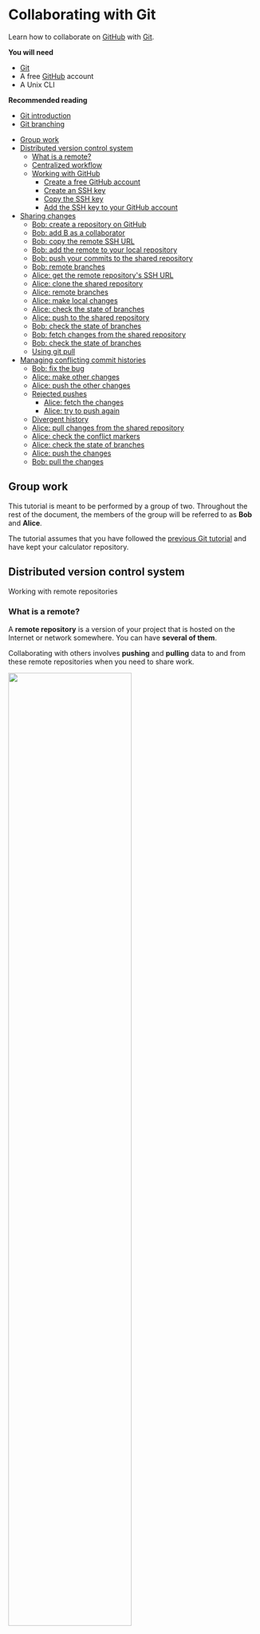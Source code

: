 # Collaborating with Git

Learn how to collaborate on [GitHub][github] with [Git][git].

<!-- slide-include ../../BANNER.md -->

**You will need**

* [Git][git]
* A free [GitHub][github] account
* A Unix CLI

**Recommended reading**

* [Git introduction](../git/)
* [Git branching](../git-branching/)

<!-- START doctoc generated TOC please keep comment here to allow auto update -->
<!-- DON'T EDIT THIS SECTION, INSTEAD RE-RUN doctoc TO UPDATE -->

- [Group work](#group-work)
- [Distributed version control system](#distributed-version-control-system)
  - [What is a remote?](#what-is-a-remote)
  - [Centralized workflow](#centralized-workflow)
  - [Working with GitHub](#working-with-github)
    - [Create a free GitHub account](#create-a-free-github-account)
    - [Create an SSH key](#create-an-ssh-key)
    - [Copy the SSH key](#copy-the-ssh-key)
    - [Add the SSH key to your GitHub account](#add-the-ssh-key-to-your-github-account)
- [Sharing changes](#sharing-changes)
  - [Bob: create a repository on GitHub](#bob-create-a-repository-on-github)
  - [Bob: add B as a collaborator](#bob-add-b-as-a-collaborator)
  - [Bob: copy the remote SSH URL](#bob-copy-the-remote-ssh-url)
  - [Bob: add the remote to your local repository](#bob-add-the-remote-to-your-local-repository)
  - [Bob: push your commits to the shared repository](#bob-push-your-commits-to-the-shared-repository)
  - [Bob: remote branches](#bob-remote-branches)
  - [Alice: get the remote repository's SSH URL](#alice-get-the-remote-repositorys-ssh-url)
  - [Alice: clone the shared repository](#alice-clone-the-shared-repository)
  - [Alice: remote branches](#alice-remote-branches)
  - [Alice: make local changes](#alice-make-local-changes)
  - [Alice: check the state of branches](#alice-check-the-state-of-branches)
  - [Alice: push to the shared repository](#alice-push-to-the-shared-repository)
  - [Bob: check the state of branches](#bob-check-the-state-of-branches)
  - [Bob: fetch changes from the shared repository](#bob-fetch-changes-from-the-shared-repository)
  - [Bob: check the state of branches](#bob-check-the-state-of-branches-1)
  - [Using git pull](#using-git-pull)
- [Managing conflicting commit histories](#managing-conflicting-commit-histories)
  - [Bob: fix the bug](#bob-fix-the-bug)
  - [Alice: make other changes](#alice-make-other-changes)
  - [Alice: push the other changes](#alice-push-the-other-changes)
  - [Rejected pushes](#rejected-pushes)
    - [Alice: fetch the changes](#alice-fetch-the-changes)
    - [Alice: try to push again](#alice-try-to-push-again)
  - [Divergent history](#divergent-history)
  - [Alice: pull changes from the shared repository](#alice-pull-changes-from-the-shared-repository)
  - [Alice: check the conflict markers](#alice-check-the-conflict-markers)
  - [Alice: check the state of branches](#alice-check-the-state-of-branches-1)
  - [Alice: push the changes](#alice-push-the-changes)
  - [Bob: pull the changes](#bob-pull-the-changes)

<!-- END doctoc generated TOC please keep comment here to allow auto update -->

## Group work

This tutorial is meant to be performed by a group of two.
Throughout the rest of the document, the members of the group will be referred to as **Bob** and **Alice**.

The tutorial assumes that you have followed the [previous Git tutorial][git-tutorial] and have kept your calculator repository.



## Distributed version control system

<!-- slide-front-matter class: center, middle -->

Working with remote repositories



### What is a remote?

A **remote repository** is a version of your project that is hosted on the Internet or network somewhere.
You can have **several of them**.

Collaborating with others involves **pushing** and **pulling** data to and from these remote repositories when you need to share work.

<p class='center'><img src='images/remotes.png' width='70%' /></p>



### Centralized workflow

There are [many ways][distributed-workflows] to work with Git as a team.
Here we will use a simple **centralized workflow**:

<p class='center'><img src='images/centralized-workflow.png' width='60%' /></p>

In this workflow:

* A **shared central repository** hosted on GitHub
* Each developer has a **repository on their local machine**
  * Each developer will add the shared repository as a **remote**



### Working with GitHub

> "[GitHub][github] is a web-based Git repository and Internet hosting service.
  It offers all of the **distributed version control** and **source code management (SCM)** functionality of **Git**
  as well other features like access control, bug tracking, feature requests, task management, and wikis for every project."

<p class='center'><img src='images/github.png' width='70%'></p>

#### Create a free GitHub account

Both group members should register on GitHub:

<p class='center'><img src='images/github-account.jpg' width='100%'></p>

#### Create an SSH key

To push code to GitHub, you will need to **authenticate** yourself.
There are two methods of authentication: HTTPS username/password or SSH keys.
We will use an **SSH key** for this tutorial.
You can check if you have one already with this command:

```bash
$> ls ~/.ssh
id_rsa  id_rsa.pub
```

If you see these files, then you already have an SSH key pair (`id_rsa` is the **private** key, `id_rsa.pub` is the **public** key).

If you don't (or see a *"No such file or directory"* error), use this command to generate a new key pair (press Enter at every prompt to keep the defaults):

```bash
$> ssh-keygen
Generating public/private rsa key pair.
Enter file in which to save the key (/home/.ssh/id_rsa):
Enter passphrase (empty for no passphrase):
Enter same passphrase again:
Your identification has been saved in /home/.ssh/id_rsa.
Your public key has been saved in /home/.ssh/id_rsa.pub.
The key fingerprint is:
SHA256:ULmjUQDN4Snkh0s9u093mcva4cI94cDk name@host
```

#### Copy the SSH key

To authenticate using your SSH key on GitHub, you will need to copy your **public key**.
You can display it on the CLI with this command:

```bash
$> cat ~/.ssh/id_rsa.pub
ssh-rsa AAAAB3NzaC1yc2EAAAADAQABAAAEAQC+OMYWxBCiKa1lZuUc8sLcSBW17h
l4VTy9DaarFC98KxS3NQao/7+eMkOS3o1II4QL7pn7WMYITWpWP9UdJKNef/KQlTpS
1QVbhb6iJ2z2+GGt8+b0GvBRAZgab9TeOIrzN1QyknO4 name@host
```

#### Add the SSH key to your GitHub account

<!-- slide-column 20 -->

<img src='images/github-settings.png' width='100%' />

<img src='images/github-settings-ssh.png' width='100%' />

<!-- slide-column -->

On GitHub, find the **SSH and GPG keys** section of your account settings and paste your **public SSH key** there:

<img src='images/github-settings-ssh-key.png' width='100%' />

(The title of the key is not important. It's useful when you have multiple keys, to remember which is which.)



## Sharing changes

<!-- slide-front-matter class: center, middle -->

Clone repositories, push and pull commits



### Bob: create a repository on GitHub

**Bob** should create a repository from the GitHub menu:

<!-- slide-column 20 -->

<img src='images/github-new-repo-menu.png' width='100%' />

<!-- slide-column 80 -->

<img src='images/github-new-repo.jpg' width='90%' />



### Bob: add B as a collaborator

For this tutorial, both team members will need push access to the repository.
**Bob** should go to the repository's **collaborator settings**,
and add the GitHub username of **Alice** as a collaborator:

<img src='images/github-collaborators.png' width='100%' />

**Alice** must then **_accept the invitation sent by e-mail_** for the change to be effective.



### Bob: copy the remote SSH URL

**Bob** should copy the SSH URL of the GitHub repository:

<img src='images/github-ssh-url.png' width='100%' />

**WARNING:** be sure to select the **SSH** URL, not the **HTTPS** URL
(which might be selected by default).



### Bob: add the remote to your local repository

**Bob** should move into their local repository and add the GitHub repository as a remote:

```bash
$> cd /path/to/projects/comem-archidep-git-branching

$> git remote add origin git@github.com:bob/github-demo.git
```

It's a convention to name the default remote **origin**.

You can check what remotes are available with `git remote`:

```bash
$> git remote -v
origin  git@github.com:bob/github-demo.git (fetch)
origin  git@github.com:bob/github-demo.git (push)
```



### Bob: push your commits to the shared repository

It's time for **Bob** to put the code in the shared GitHub repository.
This is done using the `git push` command:

```bash
$> git push -u origin main
Counting objects: 35, done.
Delta compression using up to 8 threads.
Compressing objects: 100% (33/33), done.
Writing objects: 100% (35/35), 4.16 KiB | 0 bytes/s, done.
Total 35 (delta 14), reused 11 (delta 2)
remote: Resolving deltas: 100% (14/14), done.
To github.com:bob/github-demo.git
 * [new branch]      main -> main
```

The command `git push [remote] [branch]` tells Git to push the commit pointed to by `[branch]` to the remote named `[remote]`.

The `-u` option (or `--set-upstream`) tells Git to remember that you have linked this branch to that remote.



### Bob: remote branches

<!-- slide-column 60 -->

<git-memoir name='github' chapter='bob-push' svg-height='300px'></git-memoir>

<!-- slide-column 40 -->

The commit objects and file snapshots have been **pushed** (or uploaded) to the GitHub repository.

This includes not only the commit pointed to by main, but also the **entire history** of the repository up to that commit.

<!-- slide-container -->

Note the **origin/main** branch that has appeared in your local repository.
This is a **remote-tracking branch**.
It tells you where the **main** branch points to on the **origin** remote (the GitHub repository in this case).



### Alice: get the remote repository's SSH URL

**Alice** can now go to the repository's page on GitHub (under **Bob**'s account) and copy the SSH URL:

<img src='images/github-clone-url.png' width='100%' />

**WARNING:** again, be sure to select the **SSH** URL, not the **HTTPS** URL
(which might be selected by default).



### Alice: clone the shared repository

**Alice** can now get a copy of the shared GitHub repository on their machine.
This is done using the `git clone` command:

```bash
$> git clone git@github.com:bob/github-demo.git
Cloning into 'github-demo'...
remote: Counting objects: 35, done.
remote: Compressing objects: 100% (21/21), done.
remote: Total 35 (delta 14), reused 35 (delta 14), pack-reused 0
Receiving objects: 100% (35/35), 4.16 KiB | 0 bytes/s, done.
Resolving deltas: 100% (14/14), done.

$> cd github-demo
```

The `git clone [url]` command copies the **remote** repository to your machine.



### Alice: remote branches

<!-- slide-column 60 -->

<git-memoir name='github' chapter='alice-pull' svg-height='275px'></git-memoir>

<!-- slide-column 40 -->

The entire history of the project is **pulled** (or downloaded) from the GitHub repository.

Git will also automatically checkout the **main** branch in the working directory so you have something to work from.

Again, Git has created a **remote-tracking branch** in Alice's repository,
so that you can know what the current state of the remote is.



### Alice: make local changes

**Alice** thinks that the project's filenames are too long. Let's fix that:

```bash
$> mv addition.js add.js
$> mv subtraction.js sub.js
$> git add .
$> git commit -m "Shorter filenames"
```



### Alice: check the state of branches

<!-- slide-column 70 -->

<git-memoir name='github' chapter='alice-commit' svg-height='275px'></git-memoir>

<!-- slide-column -->

This is now the state of the shared repository and **Alice**'s local repository.

There is a new commit in **Alice**'s repository that is not in the shared GitHub repository.



### Alice: push to the shared repository

Push to update the shared repository:

```bash
$> git push origin main
```

<git-memoir name='github' chapter='alice-push' svg-height='275px'></git-memoir>



### Bob: check the state of branches

<!-- slide-column 60 -->

<git-memoir name='github' chapter='bob-look' controls='false' svg-height='275px'></git-memoir>

<!-- slide-column 40 -->

This is now the state from **Bob**'s perspective.

Notice that the new commit is in the shared repository (on GitHub)
but that the remote-tracking branch origin/main **is not up-to-date** in **Bob**'s repository.

<!-- slide-container -->

Git does not automatically sync repositories.
**As far as Bob knows** looking at information from their local repository,
the main branch still points to `4f94ga` in the shared repository.



### Bob: fetch changes from the shared repository

**Bob** should now get the changes from the shared repository:

```bash
$> git fetch origin
remote: Counting objects: 2, done.
remote: Compressing objects: 100% (1/1), done.
remote: Total 2 (delta 1), reused 2 (delta 1), pack-reused 0
Unpacking objects: 100% (2/2), done.
From github.com:bob/github-demo
   4f94ga..92fb8c  main     -> origin/main
```

<!-- slide-column 70 -->

<git-memoir name='github' chapter='bob-fetch' svg-height='250px'></git-memoir>

<!-- slide-column -->

The new commit is now here and the remote-tracking branch has been updated.

However, the local main branch **has not moved** and the working directory has **not been updated**.



### Bob: check the state of branches

Now you can use `git merge` like in the previous tutorial to bring the changes of origin/main into main:

```bash
$> git merge origin/main
Updating 4f94ga..92fb8c
Fast-forward
 addition.js => add.js | 0
 1 file changed, 0 insertions(+), 0 deletions(-)
 rename addition.js => add.js (100%)
```

<!-- slide-column 70 -->

<git-memoir name='github' chapter='bob-merge' svg-height='240px'></git-memoir>

<!-- slide-column -->

As expected, main has been fast-forwarded to the commit pointed to by origin/main and the working directory has been updated.

**Bob**'s repository is now up-to-date.



### Using git pull

You can also use `git pull [remote] [branch]` to save time.

The following command:

```bash
$> git pull origin main
```

Is equivalent to running the two commands we just used:

```bash
$> git fetch origin
$> git merge origin/main
```



## Managing conflicting commit histories

<!-- slide-front-matter class: center, middle -->



### Bob: fix the bug

**Bob** now notices that the last change breaks the calculator.
This is because the files were renamed, but the `<script>` tags in `index.html` were not updated.
Fix that bug, then commit and push the change:

```bash
(Make the fix...)
$> git add index.html
$> git commit -m "Fix bad <script> tags"
$> git push origin main
```

<git-memoir name='github' chapter='bob-fix' svg-height='250px'></git-memoir>



### Alice: make other changes

**Alice**, not having noticed the bug, proceeds to make 2 changes on `index.html`:

* Add an `<h2>` title before each computation
* Put the two last `<script>` tags on one line

```html
*<h2>Addition</h2>
<p id="addition">...</p>

*<h2>Subtraction</h2>
<p id="subtraction">...</p>

<script src="calculations.js"></script>
*<script src="addition.js"></script><script src="subtraction.js"></script>
```



### Alice: push the other changes

Commit and push the changes:

```bash
$> git add index.html
$> git commit -m "Improve layout"
$> git push origin main
```

<git-memoir name='github' chapter='alice-fix' svg-height='250px'></git-memoir>



### Rejected pushes

```bash
To github.com:bob/github-demo.git
 ! [rejected]        main -> main (fetch first)
error: failed to push some refs to 'git@github.com:bob/github-demo.git'
hint: Updates were rejected because the remote contains work that you do
hint: not have locally. This is usually caused by another repository pushing
hint: to the same ref. You may want to first integrate the remote changes
hint: (e.g., 'git pull ...') before pushing again.
hint: See the 'Note about fast-forwards' in 'git push --help' for details.
```

<!-- slide-column 70 -->

<git-memoir name='github' chapter='alice-fix' controls='false' svg-height='250px'></git-memoir>

<!-- slide-column -->

The push was **rejected** by the remote repository. Why?

This is the state of **Alice**'s repository right now.

#### Alice: fetch the changes

Since Git tells Alice that the local copy of the remote repository is out of date, try fetching those changes:

```bash
$> git fetch origin
```

<git-memoir name='github' chapter='alice-fetch-changes' svg-height='325px'></git-memoir>

#### Alice: try to push again

```bash
$> git push origin main
To github.com:bob/github-demo.git
 ! [rejected]        main -> main (non-fast forward)
error: failed to push some refs to 'git@github.com:bob/github-demo.git'
hint: Updates were rejected because the tip of your current branch is behind
hint: its remote counterpart. Integrate the remote changes (e.g.
hint: 'git pull ...') before pushing again.
hint: See the 'Note about fast-forwards' in 'git push --help' for details.
```

<!-- slide-column 70 -->

<git-memoir name='github' chapter='alice-fetch-changes' controls='false' svg-height='315px'></git-memoir>

<!-- slide-column -->

The push was **rejected again**! **Why?**

This is the state of **Alice**'s repository right now.




### Divergent history

<!-- slide-column 70 -->

<git-memoir name='github' chapter='alice-fetch-changes' controls='false' svg-height='325px'></git-memoir>

<!-- slide-column -->

It's for the same reason as in the previous tutorial:
**Bob** and **Alice**'s work have diverged from a common ancestor.

A remote repository will **only accept fast-forward pushes** by default.



### Alice: pull changes from the shared repository

**Alice** wants to fetch **and** merge the changes made by **Bob**.
Let's use the `git pull` command:

```bash
$> git pull origin main
remote: Counting objects: 3, done.
remote: Compressing objects: 100% (2/2), done.
remote: Total 3 (delta 1), reused 3 (delta 1), pack-reused 0
Unpacking objects: 100% (3/3), done.
From github.com:bob/github-demo
 * branch            main     -> FETCH_HEAD
   92fb8c..3ff531    main     -> origin/main
Auto-merging index.html
CONFLICT (content): Merge conflict in index.html
Automatic merge failed; fix conflicts and then commit the result.
```

The fetch succeeded, but the merge failed because of a **conflict** on `index.html`.



### Alice: check the conflict markers

**Alice** should take a look at `index.html`:

```txt
<<<<<<< HEAD
    <script src="addition.js"></script><script src="subtraction.js"></script>
=======
    <script src="add.js"></script>
    <script src="sub.js"></script>
>>>>>>> 3ff5311406e73c7d2cc1691f9535214c2543937f
```

Let's make sure we keep it on one line while still renaming the files, and remove the conflict markers::

```txt
    <script src="add.js"></script><script src="sub.js"></script>
```

Mark the conflict as resolved and finish the merge:

```bash
$> git add index.html
$> git commit -m "Merge origin/main"
```



### Alice: check the state of branches

Now the state of **Alice**'s local repository is consistent with the state of the shared repository:
the commit pointed to by **main** is ahead of the commit pointed to by **origin/main**.

<git-memoir name='github' chapter='alice-pull-changes' svg-height='325px'></git-memoir>



### Alice: push the changes

The push will be accepted now:

```bash
$> git push origin main
```

<git-memoir name='github' chapter='alice-push-merge' svg-height='335px'></git-memoir>



### Bob: pull the changes

**Bob** can now pull those latest changes to keep up-to-date:

```bash
$> git pull origin main
```

<git-memoir name='github' chapter='bob-pull-merge' svg-height='335px'></git-memoir>



[distributed-workflows]: https://git-scm.com/book/en/v2/Distributed-Git-Distributed-Workflows
[git]: https://git-scm.com
[git-tutorial]: ../git/
[github]: https://github.com
